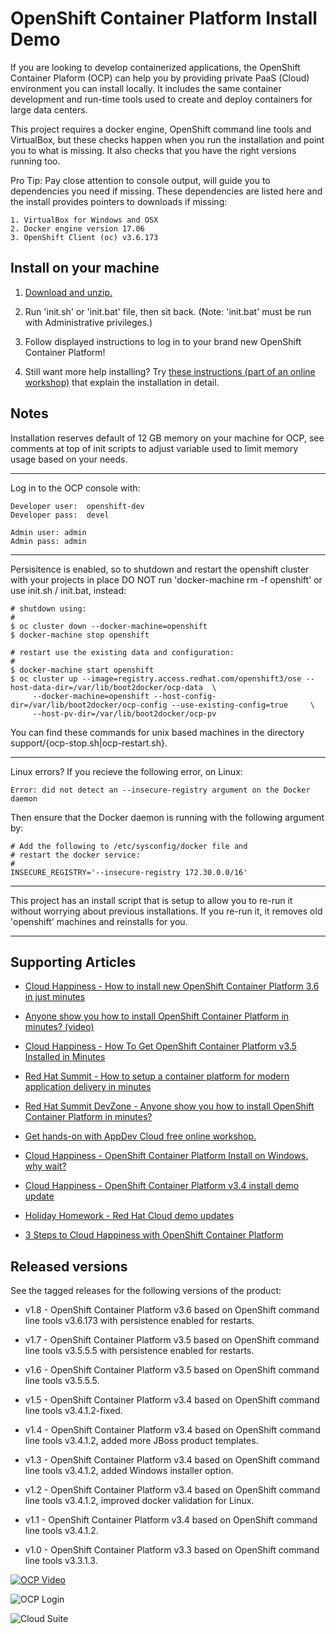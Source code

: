 OpenShift Container Platform Install Demo
=========================================
If you are looking to develop containerized applications, the OpenShift Container Plaform (OCP) can help you by providing 
private PaaS (Cloud) environment you can install locally. It includes the same container development and run-time 
tools used to create and deploy containers for large data centers. 

This project requires a docker engine, OpenShift command line tools and VirtualBox, but these checks happen when you run the
installation and point you to what is missing. It also checks that you have the right versions running too.

Pro Tip: Pay close attention to console output, will guide you to dependencies you need if missing. These dependencies are 
listed here and the install provides pointers to downloads if missing:

   ```
   1. VirtualBox for Windows and OSX
   2. Docker engine version 17.06
   3. OpenShift Client (oc) v3.6.173
   ```


Install on your machine
-----------------------
1. [Download and unzip.](https://github.com/redhatdemocentral/ocp-install-demo/archive/master.zip)

2. Run 'init.sh' or 'init.bat' file, then sit back. (Note: 'init.bat' must be run with Administrative privileges.)

3. Follow displayed instructions to log in to your brand new OpenShift Container Platform!

4. Still want more help installing? Try <a href="https://appdevcloudworkshop.github.io/lab01.html" target="_blank">these 
instructions (part of an online workshop)</a> that explain the installation in detail.


Notes
-----
Installation reserves default of 12 GB memory on your machine for OCP, see comments at top of init scripts to adjust variable 
used to limit memory usage based on your needs.

-----

Log in to the OCP console with:
   
   ```
   Developer user:  openshift-dev
   Developer pass:  devel

   Admin user: admin
   Admin pass: admin
   ```

------

Persisitence is enabled, so to shutdown and restart the openshift cluster with your projects in place DO NOT
run 'docker-machine rm -f openshift' or use init.sh / init.bat, instead:

   ```
   # shutdown using:
   #
   $ oc cluster down --docker-machine=openshift
   $ docker-machine stop openshift

   # restart use the existing data and configuration:
   #
   $ docker-machine start openshift
   $ oc cluster up --image=registry.access.redhat.com/openshift3/ose --host-data-dir=/var/lib/boot2docker/ocp-data  \
        --docker-machine=openshift --host-config-dir=/var/lib/boot2docker/ocp-config --use-existing-config=true     \
        --host-pv-dir=/var/lib/boot2docker/ocp-pv
   ```

You can find these commands for unix based machines in the directory support/{ocp-stop.sh|ocp-restart.sh}.

-----

Linux errors? If you recieve the following error, on Linux:

   ```
   Error: did not detect an --insecure-registry argument on the Docker daemon
   ```

Then ensure that the Docker daemon is running with the following argument by:

   ```
   # Add the following to /etc/sysconfig/docker file and
   # restart the docker service:
   #
   INSECURE_REGISTRY='--insecure-registry 172.30.0.0/16'
   ```

-----

This project has an install script that is setup to allow you to re-run it without worrying about previous
installations. If you re-run it, it removes old 'openshift' machines and reinstalls for you. 

-----


Supporting Articles
-------------------
- [Cloud Happiness - How to install new OpenShift Container Platform 3.6 in just minutes](http://www.schabell.org/2017/08/cloud-happiness-how-to-install-new-openshift-v36-in-minutes.html)

- [Anyone show you how to install OpenShift Container Platform in minutes? (video)](http://www.schabell.org/2017/06/howto-install-openshift-container-platform-in-minutes-video.html)

- [Cloud Happiness - How To Get OpenShift Container Platform v3.5 Installed in Minutes](http://www.schabell.org/2017/05/cloud-happiness-how-to-get-openshift.html)

- [Red Hat Summit - How to setup a container platform for modern application delivery in minutes](http://www.schabell.org/2017/05/redhat-summit-how-to-setup-container-platform-slides.html)

- [Red Hat Summit DevZone - Anyone show you how to install OpenShift Container Platform in minutes?](http://www.schabell.org/2017/05/devzone-how-to-install-openshift-slides.html)

- [Get hands-on with AppDev Cloud free online workshop.](http://appdevcloudworkshop.github.io)

- [Cloud Happiness - OpenShift Container Platform Install on Windows, why wait?](http://www.schabell.org/2017/03/cloud-happiness-openshift-container-platform-windows-install.html)

- [Cloud Happiness - OpenShift Container Platform v3.4 install demo update](http://www.schabell.org/2017/02/cloud-happiness-openshift-container-platform-install-updated.html)

- [Holiday Homework - Red Hat Cloud demo updates](http://www.schabell.org/2016/12/holiday-homework-redhat-cloud-demo-updates.html)

- [3 Steps to Cloud Happiness with OpenShift Container Platform](http://www.schabell.org/2016/11/3-steps-to-cloud-happiness-with-ocp.html)


Released versions
-----------------
See the tagged releases for the following versions of the product:

- v1.8 - OpenShift Container Platform v3.6 based on OpenShift command line tools v3.6.173 with persistence enabled for restarts.

- v1.7 - OpenShift Container Platform v3.5 based on OpenShift command line tools v3.5.5.5 with persistence enabled for restarts.

- v1.6 - OpenShift Container Platform v3.5 based on OpenShift command line tools v3.5.5.5.

- v1.5 - OpenShift Container Platform v3.4 based on OpenShift command line tools v3.4.1.2-fixed.

- v1.4 - OpenShift Container Platform v3.4 based on OpenShift command line tools v3.4.1.2, added more JBoss product templates.

- v1.3 - OpenShift Container Platform v3.4 based on OpenShift command line tools v3.4.1.2, added Windows installer option.

- v1.2 - OpenShift Container Platform v3.4 based on OpenShift command line tools v3.4.1.2, improved docker validation for Linux.

- v1.1 - OpenShift Container Platform v3.4 based on OpenShift command line tools v3.4.1.2.

- v1.0 - OpenShift Container Platform v3.3 based on OpenShift command line tools v3.3.1.3.

[![OCP Video](https://github.com/redhatdemocentral/ocp-install-demo/blob/master/docs/demo-images/ocp-install-video.png?raw=true)](https://youtu.be/Rj0We91ec9Y)

![OCP Login](https://github.com/redhatdemocentral/ocp-install-demo/blob/master/docs/demo-images/ocp-login.png?raw=true)

![Cloud Suite](https://github.com/redhatdemocentral/ocp-install-demo/blob/master/docs/demo-images/rhcs-arch.png?raw=true)

